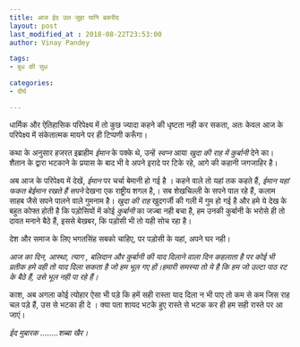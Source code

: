 ```yaml
---
title: आज ईद उल जुहा यानि बकरीद
layout: post
last_modified_at : 2018-08-22T23:53:00
author: Vinay Pandey

tags:
- बुध की सुध

categories:
- दीर्घ

---
```


धार्मिक और ऐतिहासिक परिपेक्ष्य  में तो कुछ ज्यादा कहने की धृष्टता नही कर सकता, अतः केवल आज के परिपेक्ष्य में संकेतात्मक मायने पर ही टिप्पणी करूँगा। 

कथा के अनुसार हजरत इब्राहीम *ईमान* के पक्के थे, उन्हें *स्वप्न* आया *खुदा की राह में* *कुर्बानी* देने का। शैतान के द्वारा भटकाने के प्रयास के बाद भी वे अपने इरादे पर टिके रहे, आगे की कहानी जगजाहिर है। 

अब आज के परिपेक्ष्य में देखें, *ईमान* पर चर्चा बेमानी हो गई है । कहने वाले तो यहां तक कहते हैं, _ईमान यहां फकत बेईमान रखते हैं_ *सपने* देखना एक राष्ट्रीय शगल है,। सब शेखचिल्ली के सपने पाल रहे हैं, कलाम साहब जैसे सपने पालने वाले गुमनाम है। *खुदा की राह*  खुदगर्जी की गली में गुम हो गई है और हमे ये देख के बहुत कोफ्त होती है कि पड़ोसियों में कोई *कुर्बानी* का जज्बा नही बचा है, हम उनकी कुर्बानी के भरोसे ही तो दावत मनाने बैठे हैं, इससे बेखबर, कि पड़ोसी भी तो यही सोच रहा है।

देश और समाज के लिए भगतसिंह सबको चाहिए, पर पड़ोसी के यहां, अपने घर नही।

*आज का दिन, आस्था, त्याग , बलिदान और कुर्बानी की याद दिलाने वाला दिन कहलाता है पर कोई भी प्रतीक हमे वही तो याद दिला सकता है जो हम भूल गए हों।हमारी समस्या तो ये है कि हम जो उल्टा पाठ रट के बैठे हैं, उसे भूल नही पा रहे हैं।* 

काश, अब अगला कोई त्योहार ऐसा भी पड़े कि हमें सही रास्ता याद दिला न भी पाए तो कम से कम जिस राह चल पड़े हैं, उस से भटका ही दे । क्या पता शायद भटके हुए रास्ते से भटक कर ही हम सही रास्ते पर आ जाएं। 

*ईद मुबारक ........शब्बा खैर।*
